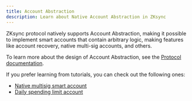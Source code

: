 ```yaml
---
title: Account Abstraction
description: Learn about Native Account Abstraction in ZKsync
---
```


ZKsync protocol natively supports Account Abstraction, making it possible to implement smart accounts
that contain arbitrary logic, making features like account recovery, native multi-sig accounts, and others.

To learn more about the design of Account Abstraction, see the [Protocol documentation](/zksync-protocol/account-abstraction).

If you prefer learning from tutorials, you can check out the following ones:

- [Native multisig smart account](https://staging-code.zksync.io/tutorials/native-aa-multisig)
- [Daily spending limit account](https://staging-code.zksync.io/tutorials/native-aa-multisig)
